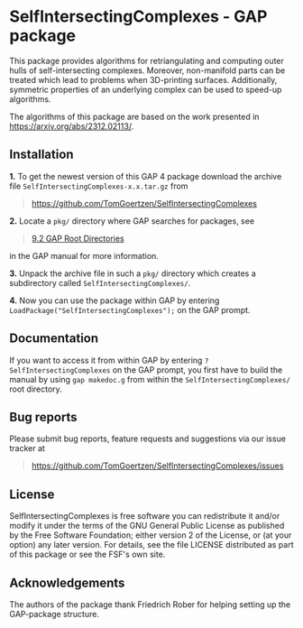 # SelfIntersectingComplexes - GAP package

This package provides algorithms for retriangulating and computing outer hulls of self-intersecting complexes.  Moreover, non-manifold parts can be treated which lead to problems when 3D-printing surfaces. Additionally, symmetric properties of an underlying complex can be used to speed-up algorithms.

The algorithms of this package are based on the work presented in <https://arxiv.org/abs/2312.02113/>.

## Installation

**1.** To get the newest version of this GAP 4 package download the archive file `SelfIntersectingComplexes-x.x.tar.gz` from
>   <https://github.com/TomGoertzen/SelfIntersectingComplexes>

**2.** Locate a `pkg/` directory where GAP searches for packages, see
>   [9.2 GAP Root Directories](https://www.gap-system.org/Manuals/doc/ref/chap9.html#X7A4973627A5DB27D)

in the GAP manual for more information.

**3.** Unpack the archive file in such a `pkg/` directory
which creates a subdirectory called `SelfIntersectingComplexes/`.

**4.** Now you can use the package within GAP by entering `LoadPackage("SelfIntersectingComplexes");` on the GAP prompt.

## Documentation

If you want to access it from within GAP by entering `?SelfIntersectingComplexes` on the GAP prompt,
you first have to build the manual by using `gap makedoc.g` from within the `SelfIntersectingComplexes/` root directory.


## Bug reports

Please submit bug reports, feature requests and suggestions via our issue tracker at
>  <https://github.com/TomGoertzen/SelfIntersectingComplexes/issues>

## License

SelfIntersectingComplexes is free software you can redistribute it and/or modify it under the terms of the GNU General Public License as published by the Free Software Foundation; either version 2 of the License, or (at your option) any later version. For details, see the file LICENSE distributed as part of this package or see the FSF's own site.

## Acknowledgements

The authors of the package thank Friedrich Rober for helping setting up the GAP-package structure.
